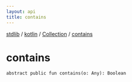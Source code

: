 ```yaml
---
layout: api
title: contains
---
```

[stdlib](../../index.html) / [kotlin](../index.html) / [Collection](index.html) / [contains](contains.html)

# contains

```
abstract public fun contains(o: Any): Boolean
```
